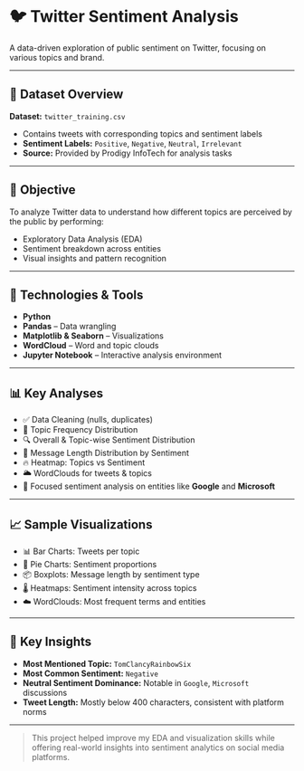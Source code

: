 # 🐦 Twitter Sentiment Analysis

A data-driven exploration of public sentiment on Twitter, focusing on various topics and brand.

---

## 📁 Dataset Overview

**Dataset:** `twitter_training.csv`  
- Contains tweets with corresponding topics and sentiment labels  
- **Sentiment Labels:** `Positive`, `Negative`, `Neutral`, `Irrelevant`  
- **Source:** Provided by Prodigy InfoTech for analysis tasks

---

## 🎯 Objective

To analyze Twitter data to understand how different topics are perceived by the public by performing:
- Exploratory Data Analysis (EDA)
- Sentiment breakdown across entities
- Visual insights and pattern recognition

---

## 🔧 Technologies & Tools

- **Python**
- **Pandas** – Data wrangling
- **Matplotlib & Seaborn** – Visualizations
- **WordCloud** – Word and topic clouds
- **Jupyter Notebook** – Interactive analysis environment

---

## 📊 Key Analyses

- ✅ Data Cleaning (nulls, duplicates)
- 📌 Topic Frequency Distribution
- 🔍 Overall & Topic-wise Sentiment Distribution
- 🔢 Message Length Distribution by Sentiment
- 🔥 Heatmap: Topics vs Sentiment
- 🌥️ WordClouds for tweets & topics
- 🎯 Focused sentiment analysis on entities like **Google** and **Microsoft**

---

## 📈 Sample Visualizations

- 📊 Bar Charts: Tweets per topic
- 🥧 Pie Charts: Sentiment proportions
- 📦 Boxplots: Message length by sentiment type
- 🌡️ Heatmaps: Sentiment intensity across topics
- ☁️ WordClouds: Most frequent terms and entities

---

## 🧠 Key Insights

- **Most Mentioned Topic:** `TomClancyRainbowSix`
- **Most Common Sentiment:** `Negative`
- **Neutral Sentiment Dominance:** Notable in `Google`, `Microsoft` discussions
- **Tweet Length:** Mostly below 400 characters, consistent with platform norms

---

> This project helped improve my EDA and visualization skills while offering real-world insights into sentiment analytics on social media platforms.

